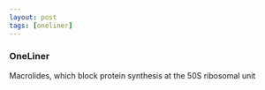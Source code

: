 ```yaml
---
layout: post
tags: [oneliner]
---
```



### OneLiner

Macrolides, which block protein synthesis at the 50S ribosomal unit
